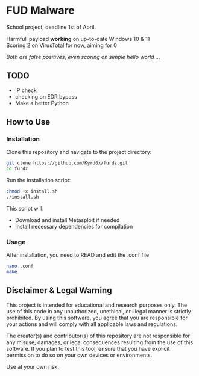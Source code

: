 # FUD Malware

School project, deadline 1st of April.

Harmfull payload **working** on up-to-date Windows 10 & 11\
Scoring 2 on VirusTotal for now, aiming for 0

*Both are false positives, even scoring on simple hello world ...*

## TODO
 - IP check
 - checking on EDR bypass
 - Make a better Python


## How to Use

### Installation

Clone this repository and navigate to the project directory:

```sh
git clone https://github.com/Kyrd0x/furdz.git
cd furdz
```

Run the installation script:

```sh
chmod +x install.sh
./install.sh
```

This script will:
- Download and install Metasploit if needed
- Install necessary dependencies for compilation

### Usage

After installation, you need to READ and edit the .conf file

```sh
nano .conf
make
```

## Disclaimer & Legal Warning

This project is intended for educational and research purposes only. The use of this code in any unauthorized, unethical, or illegal manner is strictly prohibited. By using this software, you agree that you are responsible for your actions and will comply with all applicable laws and regulations.

The creator(s) and contributor(s) of this repository are not responsible for any misuse, damages, or legal consequences resulting from the use of this software. If you plan to test this tool, ensure that you have explicit permission to do so on your own devices or environments.

Use at your own risk.